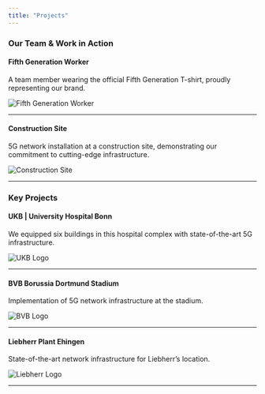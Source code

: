 ```yaml
---
title: "Projects"
---
```


### Our Team & Work in Action

#### Fifth Generation Worker

A team member wearing the official Fifth Generation T-shirt, proudly representing our brand.

![Fifth Generation Worker](/images/fifth-gen-tshirt.jpeg)

---

#### Construction Site

5G network installation at a construction site, demonstrating our commitment to cutting-edge infrastructure.

![Construction Site](/images/fifth-gen-construction.jpeg)

---

### Key Projects

#### UKB | University Hospital Bonn

We equipped six buildings in this hospital complex with state-of-the-art 5G infrastructure.

![UKB Logo](/images/ukb-bonn.webp)

---

#### BVB Borussia Dortmund Stadium

Implementation of 5G network infrastructure at the stadium.

![BVB Logo](/images/bvb-stadium.jpg)

---

#### Liebherr Plant Ehingen

State-of-the-art network infrastructure for Liebherr’s location.

![Liebherr Logo](/images/liebherr.jpg)

---
